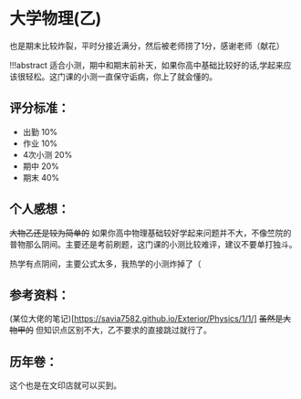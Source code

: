 # 大学物理(乙)

也是期末比较炸裂，平时分接近满分，然后被老师捞了1分，感谢老师（献花）

!!!abstract
    适合小测，期中和期末前补天，如果你高中基础比较好的话,学起来应该很轻松。这门课的小测一直保守诟病，你上了就会懂的。
## 评分标准：
* 出勤 10%
* 作业 10%
* 4次小测 20%
* 期中 20%
* 期末 40%
 
## 个人感想：
<del>大物乙还是较为简单的</del> 如果你高中物理基础较好学起来问题并不大，不像竺院的普物那么阴间。主要还是考前刷题，这门课的小测比较难评，建议不要单打独斗。

热学有点阴间，主要公式太多，我热学的小测炸掉了（

## 参考资料：
(某位大佬的笔记)[https://savia7582.github.io/Exterior/Physics/1/1/] <del>虽然是大物甲的</del> 但知识点区别不大，乙不要求的直接跳过就行了。

## 历年卷：
这个也是在文印店就可以买到。